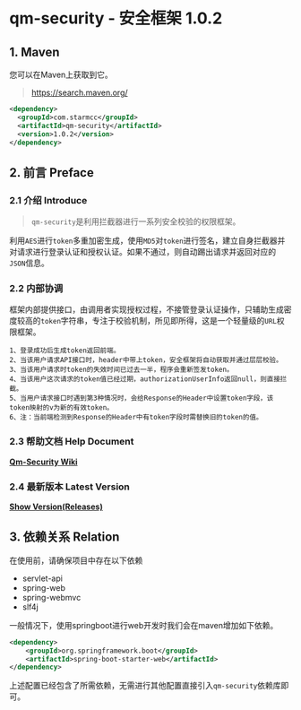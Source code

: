 #  qm-security - 安全框架 1.0.2

## 1. Maven

您可以在Maven上获取到它。

> https://search.maven.org/

```xml
<dependency>
  <groupId>com.starmcc</groupId>
  <artifactId>qm-security</artifactId>
  <version>1.0.2</version>
</dependency>
```

## 2. 前言 Preface

### 2.1 介绍 Introduce

> `qm-security`是利用拦截器进行一系列安全校验的权限框架。

利用`AES`进行`token`多重加密生成，使用`MD5`对`token`进行签名，建立自身拦截器并对请求进行登录认证和授权认证。如果不通过，则自动踢出请求并返回对应的`JSON`信息。

### 2.2 内部协调

框架内部提供接口，由调用者实现授权过程，不接管登录认证操作，只辅助生成密度较高的`token`字符串，专注于校验机制，所见即所得，这是一个轻量级的`URL`权限框架。

```
1、登录成功后生成token返回前端。
2、当该用户请求API接口时，header中带上token，安全框架将自动获取并通过层层校验。
3、当该用户请求时token的失效时间已过去一半，程序会重新签发token。
4、当该用户这次请求的token值已经过期，authorizationUserInfo返回null，则直接拦截。
5、当用户请求接口时遇到第3种情况时，会给Response的Header中设置token字段，该token映射的v为新的有效token。
6、注：当前端检测到Response的Header中有token字段时需替换旧的token的值。
```
### 2.3 帮助文档 Help Document

**[Qm-Security Wiki](https://github.com/starmcc/qm-security/wiki)**

### 2.4 最新版本 Latest Version

**[Show Version(Releases)](https://github.com/starmcc/qm-security/releases)**

## 3. 依赖关系 Relation

在使用前，请确保项目中存在以下依赖

* servlet-api
* spring-web
* spring-webmvc
* slf4j

一般情况下，使用springboot进行web开发时我们会在maven增加如下依赖。

```xml
<dependency>
    <groupId>org.springframework.boot</groupId>
    <artifactId>spring-boot-starter-web</artifactId>
</dependency>
```

上述配置已经包含了所需依赖，无需进行其他配置直接引入`qm-security`依赖库即可。
